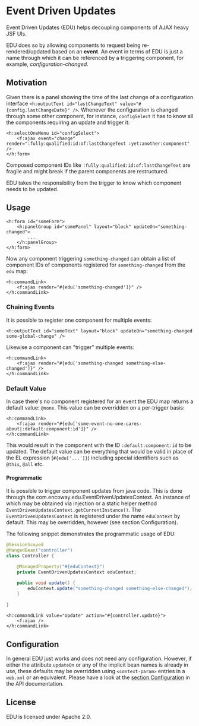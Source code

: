 Event Driven Updates
====================

Event Driven Updates (EDU) helps decoupling components of AJAX heavy JSF UIs.

EDU does so by allowing components to request being re-rendered/updated based on an **event**.
An event in terms of EDU is just a name through which it can be referenced by a triggering component, for example, *configuration-changed*.

## Motivation

Given there is a panel showing the time of the last change of a configuration interface
`<h:outputText id="lastChangeText" value="#{config.lastChangeDate}" />`.
Whenever the configuration is changed through some other component, for instance, `configSelect`
it has to know all the components requiring an update and trigger it:

```xhtml
<h:selectOneMenu id="configSelect">
    <f:ajax event="change" render=":fully:qualified:id:of:lastChangeText :yet:another:component" />
</h:form>
```

Composed component IDs like `:fully:qualified:id:of:lastChangeText` are fragile and
might break if the parent components are restructured.

EDU takes the responsibility from the trigger to know which component needs to be updated.

## Usage

```xhtml
<h:form id="someForm">
    <h:panelGroup id="somePanel" layout="block" updateOn="something-changed">
        ...
    </h:panelGroup>
</h:form>
```

Now any component triggering `something-changed` can obtain a list of component IDs
of components registered for `something-changed` from the `edu` map:

```xhtml
<h:commandLink>
    <f:ajax render="#{edu['something-changed']}" />
</h:commandLink>
```

### Chaining Events

It is possible to register one component for multiple events:

```xhtml
<h:outputText id="someText" layout="block" updateOn="something-changed some-global-change" />
```

Likewise a component can "trigger" multiple events:

```xhtml
<h:commandLink>
    <f:ajax render="#{edu['something-changed something-else-changed']}" />
</h:commandLink>
```

### Default Value

In case there's no component registered for an event the EDU map returns a default value: `@none`.
This value can be overridden on a per-trigger basis:

```xhtml
<h:commandLink>
    <f:ajax render="#{edu['some-event-no-one-cares-about|:default:component:id']}" />
</h:commandLink>
```

This would result in the component with the ID `:default:component:id` to be updated.
The default value can be everything that would be valid in place of the EL expression (`#{edu['...']}`)
including special identifiers such as `@this`, `@all` etc.

#### Programmatic

It is possible to trigger component updates from java code. This is done through the com.encoway.edu.EventDrivenUpdatesContext. An instance of which may be obtained via injection or a static helper method `EventDrivenUpdatesContext.getCurrentInstance()`. The `EventDrivenUpdatesContext` is registered under the name `eduContext` by default. This may be overridden, however (see section Configuration). 

The following snippet demonstrates the programmatic usage of EDU: 

```java
@SessionScoped
@MangedBean("controller")
class Controller {

    @ManagedProperty("#{eduContext}")
    private EventDrivenUpdatesContext eduContext;

    public void update() {
        eduContext.update("something-changed something-else-changed");
    }
    
}
```

```xhtml
<h:commandLink value="Update" action="#{controller.update}">
    <f:ajax />
</h:commandLink>
``` 

## Configuration

In general EDU just works and does not need any configuration. However, if either the attribute `updateOn` or any of the implicit bean names is already in use, these defaults may be overridden using `<context-param>` entries in a `web.xml` or an equivalent. Please have a look at the [section Configuration](http://encoway.github.io/edu/javadoc/current/index.html#Configuration "Open API Documentation") in the API documentation. 

## License

EDU is licensed under Apache 2.0.